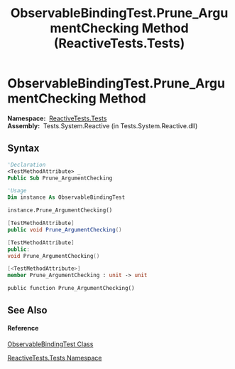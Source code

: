 ﻿---
title: ObservableBindingTest.Prune_ArgumentChecking Method  (ReactiveTests.Tests)
TOCTitle: Prune_ArgumentChecking Method
ms:assetid: M:ReactiveTests.Tests.ObservableBindingTest.Prune_ArgumentChecking
ms:mtpsurl: https://msdn.microsoft.com/en-us/library/reactivetests.tests.observablebindingtest.prune_argumentchecking(v=VS.103)
ms:contentKeyID: 36620150
ms.date: 06/28/2011
mtps_version: v=VS.103
f1_keywords:
- ReactiveTests.Tests.ObservableBindingTest.Prune_ArgumentChecking
dev_langs:
- CSharp
- JScript
- VB
- FSharp
- c++
---

# ObservableBindingTest.Prune\_ArgumentChecking Method

**Namespace:**  [ReactiveTests.Tests](hh289046\(v=vs.103\).md)  
**Assembly:**  Tests.System.Reactive (in Tests.System.Reactive.dll)

## Syntax

``` vb
'Declaration
<TestMethodAttribute> _
Public Sub Prune_ArgumentChecking
```

``` vb
'Usage
Dim instance As ObservableBindingTest

instance.Prune_ArgumentChecking()
```

``` csharp
[TestMethodAttribute]
public void Prune_ArgumentChecking()
```

``` c++
[TestMethodAttribute]
public:
void Prune_ArgumentChecking()
```

``` fsharp
[<TestMethodAttribute>]
member Prune_ArgumentChecking : unit -> unit 
```

``` jscript
public function Prune_ArgumentChecking()
```

## See Also

#### Reference

[ObservableBindingTest Class](hh303616\(v=vs.103\).md)

[ReactiveTests.Tests Namespace](hh289046\(v=vs.103\).md)

